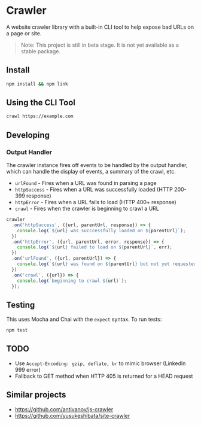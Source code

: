 # Crawler

A website crawler library with a built-in CLI tool to help expose bad URLs on a page or site.

> Note: This project is still in beta stage. It is not yet available as a stable package.

## Install

```bash
npm install && npm link
```

## Using the CLI Tool

```bash
crawl https://example.com
```

## Developing

### Output Handler

The crawler instance fires off events to be handled by the output handler, which can handle the display of events, a
summary of the crawl, etc.

- `urlFound` - Fires when a URL was found in parsing a page
- `httpSuccess` - Fires when a URL was successfully loaded (HTTP 200-399 response)
- `httpError` - Fires when a URL fails to load (HTTP 400+ response)
- `crawl` - Fires when the crawler is beginning to crawl a URL

```js
crawler
  .on('httpSuccess', ({url, parentUrl, response}) => {
    console.log(`${url} was succcessfully loaded on ${parentUrl}`);
  })
  .on('httpError', ({url, parentUrl, error, response}) => {
    console.log(`${url} failed to load on ${parentUrl}`, err);
  })
  .on('urlFound', ({url, parentUrl}) => {
    console.log(`${url} was found on ${parentUrl} but not yet requested or crawled`);
  })
  .on('crawl', ({url}) => {
    console.log(`beginning to crawl ${url}`);
  });
```

## Testing

This uses Mocha and Chai with the `expect` syntax. To run tests:

```bash
npm test
```

## TODO

- Use `Accept-Encoding: gzip, deflate, br` to mimic browser (LinkedIn 999 error)
- Fallback to GET method when HTTP 405 is returned for a HEAD request

## Similar projects

- https://github.com/antivanov/js-crawler
- https://github.com/yusukeshibata/site-crawler
